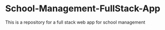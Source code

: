 # School-Management-FullStack-App
This is  a repository for a full stack web app for school management 
